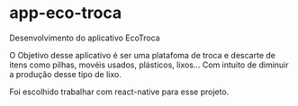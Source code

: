 # app-eco-troca
Desenvolvimento do aplicativo EcoTroca

O Objetivo desse aplicativo é ser uma platafoma de troca e descarte de itens como pilhas, movéis usados, plásticos, lixos... Com intuito de diminuir a produção desse tipo de lixo.

Foi escolhido trabalhar com react-native para esse projeto.
